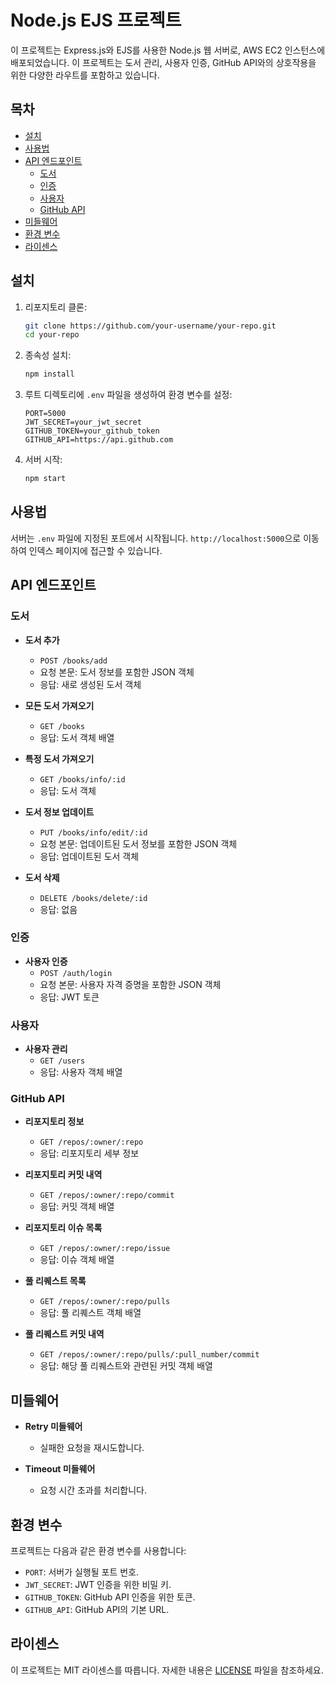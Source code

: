 # Node.js EJS 프로젝트

이 프로젝트는 Express.js와 EJS를 사용한 Node.js 웹 서버로, AWS EC2 인스턴스에 배포되었습니다. 이 프로젝트는 도서 관리, 사용자 인증, GitHub API와의 상호작용을 위한 다양한 라우트를 포함하고 있습니다.

## 목차

- [설치](#설치)
- [사용법](#사용법)
- [API 엔드포인트](#api-엔드포인트)
    - [도서](#도서)
    - [인증](#인증)
    - [사용자](#사용자)
    - [GitHub API](#github-api)
- [미들웨어](#미들웨어)
- [환경 변수](#환경-변수)
- [라이센스](#라이센스)

## 설치

1. 리포지토리 클론:
    ```sh
    git clone https://github.com/your-username/your-repo.git
    cd your-repo
    ```

2. 종속성 설치:
    ```sh
    npm install
    ```

3. 루트 디렉토리에 `.env` 파일을 생성하여 환경 변수를 설정:
    ```
    PORT=5000
    JWT_SECRET=your_jwt_secret
    GITHUB_TOKEN=your_github_token
    GITHUB_API=https://api.github.com
    ```

4. 서버 시작:
    ```sh
    npm start
    ```

## 사용법

서버는 `.env` 파일에 지정된 포트에서 시작됩니다. `http://localhost:5000`으로 이동하여 인덱스 페이지에 접근할 수 있습니다.

## API 엔드포인트

### 도서

- **도서 추가**
    - `POST /books/add`
    - 요청 본문: 도서 정보를 포함한 JSON 객체
    - 응답: 새로 생성된 도서 객체

- **모든 도서 가져오기**
    - `GET /books`
    - 응답: 도서 객체 배열

- **특정 도서 가져오기**
    - `GET /books/info/:id`
    - 응답: 도서 객체

- **도서 정보 업데이트**
    - `PUT /books/info/edit/:id`
    - 요청 본문: 업데이트된 도서 정보를 포함한 JSON 객체
    - 응답: 업데이트된 도서 객체

- **도서 삭제**
    - `DELETE /books/delete/:id`
    - 응답: 없음

### 인증

- **사용자 인증**
    - `POST /auth/login`
    - 요청 본문: 사용자 자격 증명을 포함한 JSON 객체
    - 응답: JWT 토큰

### 사용자

- **사용자 관리**
    - `GET /users`
    - 응답: 사용자 객체 배열

### GitHub API

- **리포지토리 정보**
    - `GET /repos/:owner/:repo`
    - 응답: 리포지토리 세부 정보

- **리포지토리 커밋 내역**
    - `GET /repos/:owner/:repo/commit`
    - 응답: 커밋 객체 배열

- **리포지토리 이슈 목록**
    - `GET /repos/:owner/:repo/issue`
    - 응답: 이슈 객체 배열

- **풀 리퀘스트 목록**
    - `GET /repos/:owner/:repo/pulls`
    - 응답: 풀 리퀘스트 객체 배열

- **풀 리퀘스트 커밋 내역**
    - `GET /repos/:owner/:repo/pulls/:pull_number/commit`
    - 응답: 해당 풀 리퀘스트와 관련된 커밋 객체 배열

## 미들웨어

- **Retry 미들웨어**
    - 실패한 요청을 재시도합니다.

- **Timeout 미들웨어**
    - 요청 시간 초과를 처리합니다.

## 환경 변수

프로젝트는 다음과 같은 환경 변수를 사용합니다:

- `PORT`: 서버가 실행될 포트 번호.
- `JWT_SECRET`: JWT 인증을 위한 비밀 키.
- `GITHUB_TOKEN`: GitHub API 인증을 위한 토큰.
- `GITHUB_API`: GitHub API의 기본 URL.

## 라이센스

이 프로젝트는 MIT 라이센스를 따릅니다. 자세한 내용은 [LICENSE](LICENSE) 파일을 참조하세요.